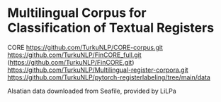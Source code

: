 # Multilingual Corpus for Classification of Textual Registers

CORE
https://github.com/TurkuNLP/CORE-corpus.git
https://github.com/TurkuNLP/FinCORE_full.git (https://github.com/TurkuNLP/FinCORE.git)
https://github.com/TurkuNLP/Multilingual-register-corpora.git
https://github.com/TurkuNLP/pytorch-registerlabeling/tree/main/data

Alsatian data downloaded from Seafile, provided by LiLPa